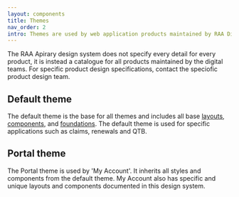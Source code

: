 ```yaml
---
layout: components
title: Themes
nav_order: 2
intro: Themes are used by web application products maintained by RAA Digital.
---
```


The RAA Apirary design system does not specify every detail for every product, it is instead a catalogue for all products maintained by the digital teams. For specific product design specifications, contact the speciofic product design team.

## Default theme

The default theme is the base for all themes and includes all base [layouts]({{site.url}}foundations/layouts/overview), [components]({{site.url}}components/overview), and [foundations]({{site.url}}foundations/overview). The default theme is used for specific applications such as claims, renewals and QTB.

## Portal theme

The Portal theme is used by 'My Account'. It inherits all styles and components from the default theme. My Account also has specific and unique layouts and components documented in this design system.

